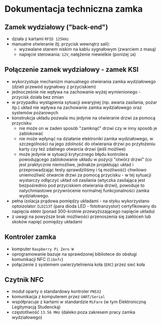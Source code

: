 # Dokumentacja techniczna zamka

## Zamek wydziałowy ("back-end")
- działa z kartami `RFID 125kHz`
- manualne otwieranie (tj. przycisk wewnątrz sali):
  - wyzwalane stanem niskim na kablu sygnałowym (zwarciem z masą)
  - napięcie sterowania: `12V`, natężenie niewielkie (poniżej `1A`)
## Połączenie zamek wydziałowy - zamek KSI
- wykorzystuje mechanizm manualnego otwierania zamka wydziałowego (dzieli przewód sygnałowy z przyciskiem)
- jednocześnie nie wpływa na zachowanie wyżej wymienionego - przycisk działa bez zmian
- w przypadku wystąpienia sytuacji awaryjnej (np. awaria zasilania, pożar itp.) układ nie wpływa na zachowanie zamka wydziałowego oraz systemów pożarowych
- konstrukcja układu pozwala mu jedynie na otwieranie drzwi za pomocą przycisku
  - nie może on w żaden sposób "zamknąć" drzwi czy w inny sposób je zablokować
  - nie może wpłynąć na działanie elektroniki zamka wydziałowego, w szczególności na jego zdolność do otwierania drzwi po przyłożeniu karty czy też zdalnego otwarcia drzwi (jeśli możliwe)
  - może jedynie w sytuacji krytycznego błędu kontrolera powodującego zablokowanie układu w pozycji "otwórz drzwi" (co jest praktycznie niemożliwe, jednakże projektując układ i przeprowadzając testy sprawdziliśmy i tą możliwość) chwilowo uniemożliwić otwarcie drzwi za pomocą przycisku - w tej sytuacji wystarczy odłączyć układ od zasilania (wtyczka zasilająca jest bezpośrednio pod przyciskiem otwierania drzwi), powoduje to natychmiastowe przywrócenie normalnej funkcjonalności zamka wydziałowego.
- pełna izolacja prądowa pomiędzy układami - na styku wykorzystano optoizolator `ILD213T` (para dioda LED - fototranzystor)
certyfikowany do napięcia `4000V` (ponad 300-krotnie przewyższającego napięcie układu)
- z uwagi na powyższe brak możliwości przenoszenia się zakłóceń lub skoków napięć pomiędzy układami
## Kontroler zamka
- komputer `Raspberry Pi Zero W`
- oprogramowanie bazuje na sprawdzonej bibliotece do obsługi komunikacji NFC (`libnfc`)
- połączenie z systemem uwierzytelnienia koła (`ERC`) przez sieć koła
## Czytnik NFC
- moduł oparty o standardowy kontroler `PN532`
- komunikacja z komputerem przez `UART/Serial`
- współpracuje z kartami w standardzie `MiFare` (w tym Elektroniczną Legitymacją Studencką)
- częstotliwość `13.56 MHz` (daleko poza zakresem pracy zamka wydziałowego)
